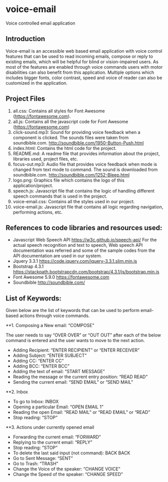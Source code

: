 # voice-email
Voice controlled email application

## Introduction
Voice-email is an accessible web based email application with voice control features that can be used to read incoming emails, compose or reply to existing emails, which will be helpful for blind or vision-impaired users. As most of the features are enabled through voice commands users with motor disabilities can also benefit from this application. Multiple options which includes bigger fonts, color contrast, speed and voice of reader can also be customized in the application.

## Project Files

1. all.css:
Contains all styles for Font Awesome (https://fontawesome.com).
2. all.js:
Contains all the javascript code for Font Awesome (https://fontawesome.com)
3. click-sound.mp3:
Sound for providing voice feedback when a component is clicked. The sounds files were taken from soundbible.com.
http://soundbible.com/1950-Button-Push.html
4. index.html:
Contains the html code for the project.
5. README.md:
A readme file that provides information about the project, libraries used, project files, etc.
6. focus-out.mp3:
Audio file that provides voice feedback when mode is changed from text mode to command. The sound is downloaded from soundbible.com.
http://soundbible.com/1252-Bleep.html
7. logo.png:
Graphics file which contains the logo of this application/project.
8. speech.js:
Javascript file that contains the logic of handling different speech commands that is used in the project. 
9. voice-email.css:
Contains all the styles used in our project.
10. voice-email.js:
Javascript file that contains all logic regarding navigation, performing actions, etc.  

## References to code libraries and resources used:
* Javascript Web Speech API
    https://w3c.github.io/speech-api/
For the actual speech recognition and text to speech, Web speech API documentation was referred and some of the sample codes from the API documentation are used in our system.
* Jquery 3.3.1 
https://code.jquery.com/jquery-3.3.1.slim.min.js
* Bootstrap 4.3.1 https://stackpath.bootstrapcdn.com/bootstrap/4.3.1/js/bootstrap.min.js
* Font Awesome 5.9.0 
https://fontawesome.com
* Soundbible
http://soundbible.com/

## List of Keywords:

Given below are the list of keywords that can be used to perform email-based actions through voice commands.
 
**1. Composing a New email: “COMPOSE”

The user needs to say “OVER OVER” or “OUT OUT” after each of the below command is entered and the user wants to move to the next action.

* Adding Recipient: “ENTER RECIPIENT” or “ENTER RECEIVER”
* Adding Subject: “ENTER SUBJECT”
* Adding CC: “ENTER CC”
* Adding BCC: “ENTER BCC”
* Adding the text of email: “START MESSAGE”
* Reading the message or the current entry position: “READ READ”
* Sending the current email: “SEND EMAIL” or “SEND MAIL”

**2. Inbox
* To go to Inbox: INBOX
* Opening a particular Email: “OPEN EMAIL 1”
* Reading the open Email: “READ MAIL” or “READ EMAIL” or “READ”
* Stop reading: “STOP”

**3. Actions under currently opened email

* Forwarding the current email: “FORWARD”
* Replying to the current email: “REPLY”
* Stop reading: “STOP”
* To delete the last said input (not command): BACK BACK
* Go to Sent Message: “SENT”
* Go to Trash: “TRASH”
* Change the Voice of the speaker: “CHANGE VOICE”
* Change the Speed of the speaker: “CHANGE SPEED”



